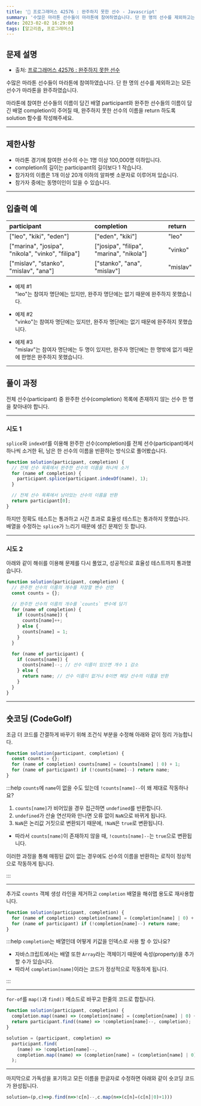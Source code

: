 ```yaml
---
title: '🏅 프로그래머스 42576 : 완주하지 못한 선수 - Javascript'
summary: '수많은 마라톤 선수들이 마라톤에 참여하였습니다. 단 한 명의 선수를 제외하고는 모든 선수가 마라톤을 완주하였습니다. 마라톤에 참여한 선수들의 이름이 담긴 배열 participant와 완주한 선수들의 이름이 담긴 배열 completion이 주어질 때, 완주하지 못한 선수의 이름을 return 하도록 solution 함수를 작성해주세요.'
date: 2023-02-02 16:29:00
tags: [알고리즘, 프로그래머스]
---
```


## 문제 설명

- 출처: [프로그래머스 42576 : 완주하지 못한 선수](https://school.programmers.co.kr/learn/courses/30/lessons/42576)

수많은 마라톤 선수들이 마라톤에 참여하였습니다. 단 한 명의 선수를 제외하고는 모든 선수가 마라톤을 완주하였습니다.

마라톤에 참여한 선수들의 이름이 담긴 배열 participant와 완주한 선수들의 이름이 담긴 배열 completion이 주어질 때, 완주하지 못한 선수의 이름을 return 하도록 solution 함수를 작성해주세요.

---

## 제한사항

- 마라톤 경기에 참여한 선수의 수는 1명 이상 100,000명 이하입니다.
- completion의 길이는 participant의 길이보다 1 작습니다.
- 참가자의 이름은 1개 이상 20개 이하의 알파벳 소문자로 이루어져 있습니다.
- 참가자 중에는 동명이인이 있을 수 있습니다.

---

## 입출력 예

| participant                                       | completion                               | return   |
|:--------------------------------------------------|:-----------------------------------------|:---------|
| ["leo", "kiki", "eden"]                           | ["eden", "kiki"]                         | "leo"    |
| ["marina", "josipa", "nikola", "vinko", "filipa"] | ["josipa", "filipa", "marina", "nikola"] | "vinko"  |
| ["mislav", "stanko", "mislav", "ana"]             | ["stanko", "ana", "mislav"]              | "mislav" |

- 예제 #1  
  "leo"는 참여자 명단에는 있지만, 완주자 명단에는 없기 때문에 완주하지 못했습니다.

- 예제 #2  
  "vinko"는 참여자 명단에는 있지만, 완주자 명단에는 없기 때문에 완주하지 못했습니다.

- 예제 #3  
  "mislav"는 참여자 명단에는 두 명이 있지만, 완주자 명단에는 한 명밖에 없기 때문에 한명은 완주하지 못했습니다.

---

## 풀이 과정

전체 선수(participant) 중 완주한 선수(completion) 목록에 존재하지 않는 선수 한 명을 찾아내야 합니다.

---

### 시도 1

`splice`와 `indexOf`를 이용해 완주한 선수(completion)를 전체 선수(participant)에서 하나씩 소거한 뒤, 남은 한 선수의 이름을 반환하는 방식으로 풀어봤습니다.

```javascript
function solution(participant, completion) {
  // 전체 선수 목록에서 완주한 선수의 이름을 하나씩 소거
  for (name of completion) {
    participant.splice(participant.indexOf(name), 1);
  }

  // 전체 선수 목록에서 남아있는 선수의 이름을 반환
  return participant[0];
}
```

하지만 정확도 테스트는 통과하고 시간 초과로 효율성 테스트는 통과하지 못했습니다. 배열을 수정하는 `splice`가 느리기 때문에 생긴 문제인 듯 합니다.

---

### 시도 2

아래와 같이 해쉬를 이용해 문제를 다시 풀었고, 성공적으로 효율성 테스트까지 통과했습니다.

```javascript
function solution(participant, completion) {
  // 완주한 선수의 이름의 개수를 저장할 변수 선언
  const counts = {};

  // 완주한 선수의 이름의 개수를 `counts` 변수에 담기
  for (name of completion) {
    if (counts[name]) {
      counts[name]++;
    } else {
      counts[name] = 1;
    }
  }

  for (name of participant) {
    if (counts[name]) {
      counts[name]--; // 선수 이름이 있으면 개수 1 감소
    } else {
      return name; // 선수 이름이 없거나 0이면 해당 선수의 이름을 반환
    }
  }
}
```

---

## 숏코딩 (CodeGolf)

조금 더 코드를 간결하게 바꾸기 위해 조건식 부분을 수정해 아래와 같이 정리 가능합니다.

```javascript
function solution(participant, completion) {
  const counts = {};
  for (name of completion) counts[name] = (counts[name] | 0) + 1;
  for (name of participant) if (!counts[name]--) return name;
}
```

:::help `counts`에 `name`이 없을 수도 있는데 `!counts[name]--`이 왜 제대로 작동하나요?

1.  `counts[name]`가 비어있을 경우 접근하면 `undefined`를 반환합니다.
2.  `undefined`가 산술 연산자와 만나면 오류 없이 `NaN`으로 바뀌게 됩니다.
3.  `NaN`은 논리값 거짓으로 변환되기 때문에, `!NaN`은 `true`로 변환됩니다.

- 따라서 `counts[name]`이 존재하지 않을 때, `!counts[name]--`는 `true`으로 변환됩니다.

이러한 과정을 통해 매핑된 값이 없는 경우에도 선수의 이름을 반환하는 로직이 정상적으로 작동하게 됩니다.

:::

---

추가로 `counts` 객체 생성 라인을 제거하고 `completion` 배열을 해쉬맵 용도로 재사용합니다.

```javascript
function solution(participant, completion) {
  for (name of completion) completion[name] = (completion[name] | 0) + 1;
  for (name of participant) if (!completion[name]--) return name;
}
```

:::help `completion`는 배열인데 어떻게 키값을 인덱스로 사용 할 수 있나요?

- 자바스크립트에서는 배열 또한 `Array`라는 객체이기 때문에 속성(property)을 추가할 수가 있습니다.
- 따라서 `completion[name]`이라는 코드가 정상적으로 작동하게 됩니다.

:::

---

`for-of`를 `map()`과 `find()` 메소드로 바꾸고 한줄의 코드로 합칩니다.

```javascript
function solution(participant, completion) {
  completion.map((name) => (completion[name] = (completion[name] | 0) + 1));
  return participant.find((name) => !completion[name]--, completion);
}
```

```javascript
solution = (participant, completion) =>
  participant.find(
    (name) => !completion[name]--,
    completion.map((name) => (completion[name] = (completion[name] | 0) + 1))
  );
```

---

마지막으로 가독성을 포기하고 모든 이름을 한글자로 수정하면 아래와 같이 숏코딩 코드가 완성됩니다.

```javascript
solution=(p,c)=>p.find(n=>!c[n]--,c.map(n=>(c[n]=(c[n]|0)+1)))
```
